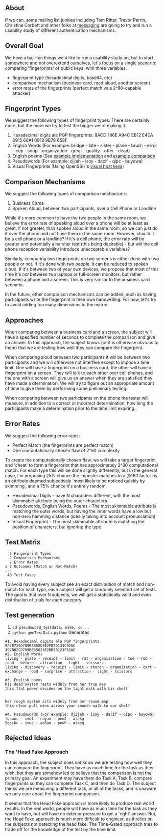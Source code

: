 ## About

If we can, some mailing list junkies including Tom Ritter, Trevor Perrin, Christine Corbett and other folks at [messaging](http://moderncrypto.org/) are going to try and run a usability study of different authentication mechanisms.

## Overall Goal

We have a bajillion things we'd like to run a usability study on, but to start somewhere and not overextend ourselves, let's focus on a single scenario: comparing 'fingerprints' of public keys, with three variables:
 - fingerprint type (hexadecimal digits, base64, etc)
 - comparison mechanism (business card, read aloud, another screen) 
 - error rates of the fingerprints (perfect match vs a 2^80-capable attacker)

## Fingerprint Types

We suggest the following types of fingerprint types.  There are certainly more, but the more we try to test the bigger we're making it.

 1. Hexadecimal digits ala PGP fingerprints: 8ACD 146E A94C EB12 E4EA  6915 66A1 0918 9B79 658F
 2. English Words (For example: bridge - late - sister - plane - brush - error - cup - soup - organization - great - quality - offer - dead)
 3. English poems (See [example implementation](https://github.com/akwizgran/basic-english) and [example comparison](https://moderncrypto.org/mail-archive/messaging/2014/000125.html) 
 4. Pseudowords (For example: djijeh - isoy - dacif - qipc - buyowa)
 5. Visual Fingerprints (Using OpenSSH's [visual host keys](http://www.kcbug.org/?p=18))

## Comparison Mechanisms

We suggest the following types of comparison mechanisms:

 1. Business Cards
 2. Spoken Aloud, between two participants, over a Cell Phone or Landline

While it's more common to have the two people in the same room, we believe the error rate of speaking aloud over a phone will be at least as great, if not greater, than spoken aloud in the same room, so we can just do it over the phone and not have them in the same room.  However, should it be a cell phone or a landline? If it's a cell phone, the error rate will be greater and potentially a harsher test (this being desirable) - but will the cell phone reception variability introduce unacceptable variables?

Similarly, comparing two fingerprints on two screens is either done with two people or not. If it's done with two people, it can be reduced to spoken aloud.  If it's between two of your own devices, we propose that most of this time it's _not_ between two laptops or full-screen monitors, but rather between a phone and a screen.  This is very similar to the business card scenario.  

In the future, other comparison mechanisms can be added, such as having participants write the fingerprint in their own handwriting. For now, let's try to avoid adding too many dimensions to the matrix.

## Approaches

When comparing between a business card and a screen, the subject will have a specified number of seconds to complete the comparison and give an answer. In this approach, the subject knows (or it is otherwise obvious to them) that we are testing how well they can compare the fingerprint. 

When comparing aloud between two participants it will be between two participants and we will otherwise not interfere except to impose a time limit. One will have a fingerprint on a business card, the other will have a fingerprint on a screen. They will talk to each other over cell phones, and the one with a screen will give us an answer when they are satisfied they have made a dtermination.  We will try to figure out an appropriate amount of time to give them by performing some preliminary testing.

When comparing between two participants on the phone the tester will measure, in addition to a correct or incorrect determination, how long the participants make a determination prior to the time limit expiring.

## Error Rates

We suggest the following error rates:

 - Perfect Match (the fingerprints are perfect match)
 - One computationally chosen flaw of 2^80 complexity

To create the computationally chosen flaw, we will take a target fingerprint and 'cheat' to form a fingerprint that has approximately 2^80 computational match.  For each type this will be done slightly differently, but in the general case, I'm proposing 25% chance the imposter matches to a @^80 factor by an attribute deemed subjectively 'most likely to be noticed quickly by skimming', and a 75% chance it's entirely random.

 - Hexadecimal Digits - have N characters different, with the most skimmable attribute being the outer characters.
 - Pseudowords, English Words, Poems - The most skimmable attribute is matching the outer words, but having the inner words have a low but non-zero hamming distance (ideally taking into account pronunciation)
 - Visual Fingerprint - The most skimmable attribute is matching the position of characters, but ignoring the type

## Test Matrix

      5 Fingerprint Types
      2 Comparison Mechanisms
      2 Error Rates
    x 2 Outcomes (Match or Not-Match)
    ---
     40 Test Cases

To avoid having every subject see an exact distribution of match and non-match for each type, each subject will get a randomly selected set of tests. The goal is that over N subjects, we will get a statistically valid and even distribution of trials for each category.
     
## Test generation

 1. `cd pseudoword_testdata; make; cd ..`
 2. `python genTestData.python`
 Generates
 ```
 #1. Hexadecimal digits ala PGP fingerprints
 9F7B726D789BEB58D3E2FD79131C92AC
 397B02CD789BE55033E2BD7B121F52AC
 #2. English Words
 living - plate - receipt - limit - rat - organization - toe - rub - road - before - attraction - light - scissors
 living - discovery - receipt - limit - church - organization - cart - exchange - road - surprise - attraction - light - scissors

 #3. English poems
 his dead system rests widely from her true map
 this flat power decides on the tight walk with his shelf


 her rough system sits widely from her round map
 this clear pull wins across your smooth walk to our shelf

 #4. Pseudowords (For example: djijeh - isoy - dacif - qipc - buyowa)
 toswoc - ivuf - nayan - pem2 - atakg
 5esiku - ivug - aa5an - pewh - ataog
 ```
 

## Rejected Ideas

### The 'Head Fake Approach

In this approach, the subject does _not_ know we are testing how well they can compare the fingerprint. They have as much time for the task as they wish, but they are somehow led to believe that the comparison is not the primary goal. An experiment may have them do Task A, Task B, compare fingerprints so they can complete Task C, and then do Task D. The subject thinks we are measuring a different task, or all of the tasks, and is unaware we only care about the fingerprint comparison.

It seems that the Head Fake approach is more likely to produce real world results. In the real world, people will have as much time for the task as they want to have, but will have no exterior pressure to get a 'right' answer.  But, the Head Fake approach is much more difficult to engineer, as it relies on the subjects not detecting the head fake.  The Time-Gated approach tries to trade off for the knowledge of the test by the time limit.  
